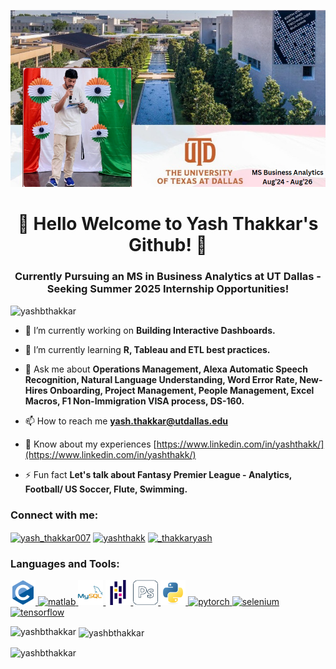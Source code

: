 ![logo](https://github.com/yashbthakkar/yashbthakkar/blob/main/Github%20Banner.png)
<h1 align="center">🤝 Hello Welcome to Yash Thakkar's Github! 🤝</h1>
<h3 align="center">Currently Pursuing an MS in Business Analytics at UT Dallas - Seeking Summer 2025 Internship Opportunities!</h3>

<p align="left"> <img src="https://komarev.com/ghpvc/?username=yashbthakkar&label=Profile%20views&color=0e75b6&style=flat" alt="yashbthakkar" /> </p>

- 🔭 I’m currently working on **Building Interactive Dashboards.**

- 🌱 I’m currently learning **R, Tableau and ETL best practices.**

- 💬 Ask me about **Operations Management, Alexa Automatic Speech Recognition, Natural Language Understanding, Word Error Rate, New-Hires Onboarding, Project Management, People Management, Excel Macros, F1 Non-Immigration VISA process, DS-160.**

- 📫 How to reach me **yash.thakkar@utdallas.edu**

- 📄 Know about my experiences [https://www.linkedin.com/in/yashthakk/](https://www.linkedin.com/in/yashthakk/)

- ⚡ Fun fact **Let's talk about Fantasy Premier League - Analytics, Football/ US Soccer, Flute, Swimming.**

<h3 align="left">Connect with me:</h3>
<p align="left">
<a href="https://twitter.com/yash_thakkar007" target="blank"><img align="center" src="https://raw.githubusercontent.com/rahuldkjain/github-profile-readme-generator/master/src/images/icons/Social/twitter.svg" alt="yash_thakkar007" height="30" width="40" /></a>
<a href="https://linkedin.com/in/yashthakk" target="blank"><img align="center" src="https://raw.githubusercontent.com/rahuldkjain/github-profile-readme-generator/master/src/images/icons/Social/linked-in-alt.svg" alt="yashthakk" height="30" width="40" /></a>
<a href="https://instagram.com/_thakkaryash" target="blank"><img align="center" src="https://raw.githubusercontent.com/rahuldkjain/github-profile-readme-generator/master/src/images/icons/Social/instagram.svg" alt="_thakkaryash" height="30" width="40" /></a>
</p>

<h3 align="left">Languages and Tools:</h3>
<p align="left"> <a href="https://www.cprogramming.com/" target="_blank" rel="noreferrer"> <img src="https://raw.githubusercontent.com/devicons/devicon/master/icons/c/c-original.svg" alt="c" width="40" height="40"/> </a> <a href="https://www.mathworks.com/" target="_blank" rel="noreferrer"> <img src="https://upload.wikimedia.org/wikipedia/commons/2/21/Matlab_Logo.png" alt="matlab" width="40" height="40"/> </a> <a href="https://www.mysql.com/" target="_blank" rel="noreferrer"> <img src="https://raw.githubusercontent.com/devicons/devicon/master/icons/mysql/mysql-original-wordmark.svg" alt="mysql" width="40" height="40"/> </a> <a href="https://pandas.pydata.org/" target="_blank" rel="noreferrer"> <img src="https://raw.githubusercontent.com/devicons/devicon/2ae2a900d2f041da66e950e4d48052658d850630/icons/pandas/pandas-original.svg" alt="pandas" width="40" height="40"/> </a> <a href="https://www.photoshop.com/en" target="_blank" rel="noreferrer"> <img src="https://raw.githubusercontent.com/devicons/devicon/master/icons/photoshop/photoshop-line.svg" alt="photoshop" width="40" height="40"/> </a> <a href="https://www.python.org" target="_blank" rel="noreferrer"> <img src="https://raw.githubusercontent.com/devicons/devicon/master/icons/python/python-original.svg" alt="python" width="40" height="40"/> </a> <a href="https://pytorch.org/" target="_blank" rel="noreferrer"> <img src="https://www.vectorlogo.zone/logos/pytorch/pytorch-icon.svg" alt="pytorch" width="40" height="40"/> </a> <a href="https://www.selenium.dev" target="_blank" rel="noreferrer"> <img src="https://raw.githubusercontent.com/detain/svg-logos/780f25886640cef088af994181646db2f6b1a3f8/svg/selenium-logo.svg" alt="selenium" width="40" height="40"/> </a> <a href="https://www.tensorflow.org" target="_blank" rel="noreferrer"> <img src="https://www.vectorlogo.zone/logos/tensorflow/tensorflow-icon.svg" alt="tensorflow" width="40" height="40"/> </a> </p>

<p><img align="left" src="https://github-readme-stats.vercel.app/api/top-langs?username=yashbthakkar&show_icons=true&locale=en&layout=compact" alt="yashbthakkar" /></p>

<p>&nbsp;<img align="center" src="https://github-readme-stats.vercel.app/api?username=yashbthakkar&show_icons=true&locale=en" alt="yashbthakkar" /></p>

<p><img align="center" src="https://github-readme-streak-stats.herokuapp.com/?user=yashbthakkar&" alt="yashbthakkar" /></p>
